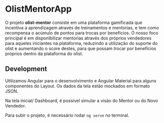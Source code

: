 # OlistMentorApp

O projeto <b>olist-mentor</b> consiste em uma plataforma gamificada que incentiva a aprendizagem através de treinamentos e mentorias, e tem como recompensa o acúmulo de pontos para trocas por benefícios. O nosso foco principal é em disponibilizar mentorias através dos próprios vendedores para aqueles iniciantes na plataforma, reduzindo a utilização do suporte do olist e aumentando o score destes, para que possam trocar por benefícios próprios dentro da plataforma do olist.

## Development

Utilizamos Angular para o desenvolvimento e Angular Material para alguns componentes do Layout. Os dados da tela estão mockados em formato JSON. 

Na tela inicial/ Dashboard, é possível simular a visão do Mentor ou do Novo Vendedor. 

Para subir o projeto, é necessário rodar `ng serve` no terminal. 




